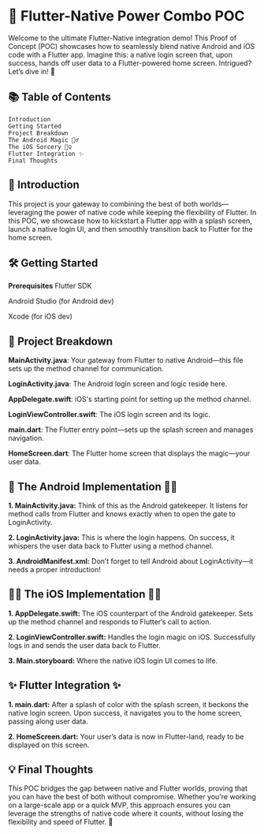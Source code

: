 # 🚀 Flutter-Native Power Combo POC
Welcome to the ultimate Flutter-Native integration demo! This Proof of Concept (POC) showcases how to seamlessly blend native Android and iOS code with a Flutter app. Imagine this: a native login screen that, upon success, hands off user data to a Flutter-powered home screen. Intrigued? Let’s dive in! 🌟

## 📚 Table of Contents
    Introduction
    Getting Started
    Project Breakdown
    The Android Magic 🧙‍♂️
    The iOS Sorcery 🧙‍♀️
    Flutter Integration ✨
    Final Thoughts
## 🎉 Introduction
This project is your gateway to combining the best of both worlds—leveraging the power of native code while keeping the flexibility of Flutter. In this POC, we showcase how to kickstart a Flutter app with a splash screen, launch a native login UI, and then smoothly transition back to Flutter for the home screen.

## 🛠️ Getting Started
**Prerequisites**
Flutter SDK

Android Studio (for Android dev)

Xcode (for iOS dev)

## 🧩 Project Breakdown
**MainActivity.java**: Your gateway from Flutter to native Android—this file sets up the method channel for communication.

**LoginActivity.java**: The Android login screen and logic reside here.

**AppDelegate.swift**: iOS's starting point for setting up the method channel.

**LoginViewController.swift**: The iOS login screen and its logic.

**main.dart**: The Flutter entry point—sets up the splash screen and manages navigation.

**HomeScreen.dart**: The Flutter home screen that displays the magic—your user data.

## 🔮 The Android Implementation 🧙‍♂️
**1. MainActivity.java:**
Think of this as the Android gatekeeper. It listens for method calls from Flutter and knows exactly when to open the gate to LoginActivity.

**2. LoginActivity.java:**
This is where the login happens. On success, it whispers the user data back to Flutter using a method channel.

**3. AndroidManifest.xml:**
Don’t forget to tell Android about LoginActivity—it needs a proper introduction!


##  🧙‍♀️ The iOS Implementation 🧙‍♀️
**1. AppDelegate.swift:**
The iOS counterpart of the Android gatekeeper. Sets up the method channel and responds to Flutter’s call to action.

**2. LoginViewController.swift:**
Handles the login magic on iOS. Successfully logs in and sends the user data back to Flutter.

**3. Main.storyboard:**
Where the native iOS login UI comes to life.

## ✨ Flutter Integration ✨
**1. main.dart:**
After a splash of color with the splash screen, it beckons the native login screen. Upon success, it navigates you to the home screen, passing along user data.

**2. HomeScreen.dart:**
Your user’s data is now in Flutter-land, ready to be displayed on this screen.

## 💡 Final Thoughts
This POC bridges the gap between native and Flutter worlds, proving that you can have the best of both without compromise. Whether you're working on a large-scale app or a quick MVP, this approach ensures you can leverage the strengths of native code where it counts, without losing the flexibility and speed of Flutter. 🌟
